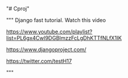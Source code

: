 "# Cproj" 


"""
Django fast tutorial. Watch this video

https://www.youtube.com/playlist?list=PL6gx4Cwl9DGBlmzzFcLgDhKTTfNLfX1IK

https://www.djangoproject.com/


https://twitter.com/testH17

"""
